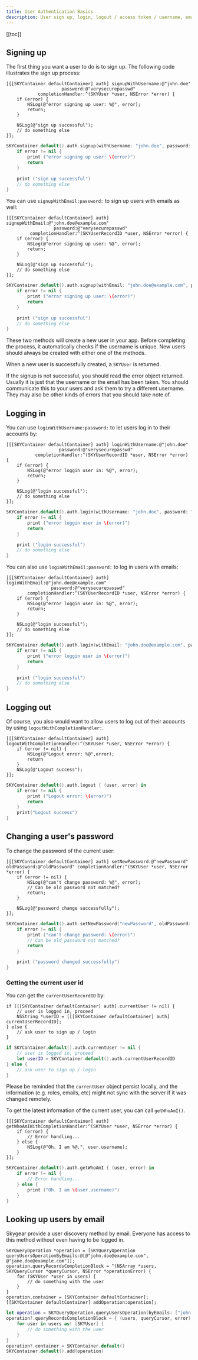 ```yaml
---
title: User Authentication Basics
description: User sign up, login, logout / access token / username, email and password management in iOS
---
```


[[toc]]

## Signing up

The first thing you want a user to do is to sign up. The following code illustrates the sign up process:

```obj-c
[[[SKYContainer defaultContainer] auth] signupWithUsername:@"john.doe"
                     password:@"verysecurepasswd"
            completionHandler:^(SKYUser *user, NSError *error) {
    if (error) {
        NSLog(@"error signing up user: %@", error);
        return;
    }

    NSLog(@"sign up successful");
    // do something else
}];
```

```swift
SKYContainer.default().auth.signup(withUsername: "john.doe", password: "verysecurepasswd") { (user, error) in
    if error != nil {
        print ("error signing up user: \(error)")
        return
    }

    print ("sign up successful")
    // do something else
}
```

You can use `signupWithEmail:password:` to sign up users with emails as well:

```obj-c
[[[SKYContainer defaultContainer] auth] signupWithEmail:@"john.doe@example.com"
                  password:@"verysecurepasswd"
         completionHandler:^(SKYUserRecordID *user, NSError *error) {
    if (error) {
        NSLog(@"error signing up user: %@", error);
        return;
    }

    NSLog(@"sign up successful");
    // do something else
}];
```

```swift
SKYContainer.default().auth.signup(withEmail: "john.doe@example.com", password: "verysecurepasswd") { (user, error) in
    if error != nil {
        print ("error signing up user: \(error)")
        return
    }

    print ("sign up successful")
    // do something else
}
```

These two methods will create a new user in your app. Before completing the process, it automatically checks if the username is unique. New users should always be created with either one of the methods.

When a new user is successfully created, a `SKYUser` is returned.

If the signup is not successful, you should read the error object returned. Usually it is just that the username or the email has been taken. You should communicate this to your users and ask them to try a different username. They may also be other kinds of errors that you should take note of.

## Logging in

You can use `loginWithUsername:password:` to let users log in to their accounts by:

```obj-c
[[[SKYContainer defaultContainer] auth] loginWithUsername:@"john.doe"
                    password:@"verysecurepasswd"
           completionHandler:^(SKYUserRecordID *user, NSError *error) {
    if (error) {
        NSLog(@"error loggin user in: %@", error);
        return;
    }

    NSLog(@"login successful");
    // do something else
}];
```

```swift
SKYContainer.default().auth.login(withUsername: "john.doe", password: "verysecurepasswd") { (user, error) in
    if error != nil {
        print ("error loggin user in \(error)")
        return
    }

    print ("login successful")
    // do something else
}
```

You can also use `loginWithEmail:password:` to log in users with emails:

```obj-c
[[[SKYContainer defaultContainer] auth] loginWithEmail:@"john.doe@example.com"
                 password:@"verysecurepasswd"
        completionHandler:^(SKYUserRecordID *user, NSError *error) {
    if (error) {
        NSLog(@"error loggin user in: %@", error);
        return;
    }

    NSLog(@"login successful");
    // do something else
}];
```

```swift
SKYContainer.default().auth.login(withEmail: "john.doe@example.com", password: "verysecurepasswd") { (user, error) in
    if error != nil {
        print ("error loggin user in \(error)")
        return
    }

    print ("login successful")
    // do something else
}
```

## Logging out

Of course, you also would want to allow users to log out of their accounts by using `logoutWithCompletionHandler:`.

```obj-c
[[[SKYContainer defaultContainer] auth] logoutWithCompletionHandler:^(SKYUser *user, NSError *error) {
    if (error != nil) {
        NSLog(@"Logout error: %@",error);
        return
    }
    NSLog(@"Logout success");
}];
```

```swift
SKYContainer.default().auth.logout { (user, error) in
    if error != nil {
    	print ("Logout error: \(error)")
    	return
    }
    print("Logout success")
}
```

## Changing a user's password

To change the password of the current user:

```obj-c
[[[SKYContainer defaultContainer] auth] setNewPassword:@"newPassword" oldPassword:@"oldPassword" completionHandler:^(SKYUser *user, NSError *error) {
    if (error != nil) {
        NSLog(@"can't change password: %@", error);
        // Can be old password not matched?
        return;
    }

    NSLog(@"password change successfully");
}];
```

```swift
SKYContainer.default().auth.setNewPassword("newPassword", oldPassword: "oldPassword") { (user, error) in
    if error != nil {
        print ("can't change password: \(error)")
        // Can be old password not matched?
        return
    }

    print ("password changed successfully")
}
```
### Getting the current user id

You can get the `currentUserRecordID` by:

```obj-c
if ([[SKYContainer defaultContainer] auth].currentUser != nil) {
    // user is logged in, proceed
    NSString *userID = [[[SKYContainer defaultContainer] auth] currentUserRecordID];
} else {
    // ask user to sign up / login
}
```

```swift
if SKYContainer.default().auth.currentUser != nil {
    // user is logged in, proceed
    let userID = SKYContainer.default().auth.currentUserRecordID
} else {
    // ask user to sign up / login
}
```

Please be reminded that the `currentUser` object persist locally, and the
information (e.g. roles, emails, etc) might not sync with the server if it was
changed remotely.

To get the latest information of the current user, you can call `getWhoAmI()`.

```obj-c
[[[SKYContainer defaultContainer] auth] getWhoAmIWithCompletionHandler:^(SKYUser *user, NSError *error) {
    if (error) {
        // Error handling...
    } else {
        NSLog(@"Oh. I am %@.", user.username);
    }
}];
```

```swift
SKYContainer.default().auth.getWhoAmI { (user, error) in
    if error != nil {
    	// Error handling...
    } else {
    	print ("Oh. I am \(user.username)")
    }
}
```

## Looking up users by email

Skygear provide a user discovery method by email. Everyone has access to this method without even having to be logged in.

```obj-c
SKYQueryOperation *operation = [SKYQueryOperation queryUsersOperationByEmails:@[@"john.doe@example.com", @"jane.doe@example.com"]];
operation.queryRecordsCompletionBlock = ^(NSArray *users, SKYQueryCursor *queryCursor, NSError *operationError) {
    for (SKYUser *user in users) {
        // do something with the user
    }
}
operation.container = [SKYContainer defaultContainer];
[[SKYContainer defaultContainer] addOperation:operation];
```

```swift
let operation = SKYQueryOperation.queryUsersOperation(byEmails: ["john.doe@example.com", "jane.doe@example.com"])
operation?.queryRecordsCompletionBlock = { (users, queryCursor, error) in
    for user in users as! [SKYUser] {
        // do something with the user
    }
}
operation?.container = SKYContainer.default()
SKYContainer.default().add(operation)
```
